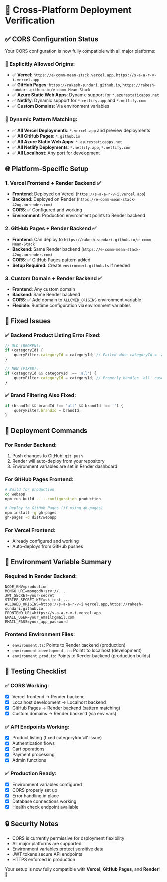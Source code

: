# 🚀 Cross-Platform Deployment Verification

## ✅ CORS Configuration Status

Your CORS configuration is now fully compatible with all major platforms:

### 🎯 Explicitly Allowed Origins:
- ✅ **Vercel**: `https://e-comm-mean-stack.vercel.app`, `https://s-a-a-r-v-i.vercel.app`
- ✅ **GitHub Pages**: `https://rakesh-sundari.github.io`, `https://rakesh-sundari.github.io/e-comm-Mean-Stack`
- ✅ **Azure Static Web Apps**: Dynamic support for `*.azurestaticapps.net`
- ✅ **Netlify**: Dynamic support for `*.netlify.app` and `*.netlify.com`
- ✅ **Custom Domains**: Via environment variables

### 🔄 Dynamic Pattern Matching:
- ✅ **All Vercel Deployments**: `*.vercel.app` and preview deployments
- ✅ **All GitHub Pages**: `*.github.io` 
- ✅ **All Azure Static Web Apps**: `*.azurestaticapps.net`
- ✅ **All Netlify Deployments**: `*.netlify.app`, `*.netlify.com`
- ✅ **All Localhost**: Any port for development

## 🌐 Platform-Specific Setup

### 1. **Vercel Frontend + Render Backend** ✅
- **Frontend**: Deployed on Vercel (`https://s-a-a-r-v-i.vercel.app`)
- **Backend**: Deployed on Render (`https://e-comm-mean-stack-42og.onrender.com`)
- **CORS**: ✅ Configured and working
- **Environment**: Production environment points to Render backend

### 2. **GitHub Pages + Render Backend** ✅
- **Frontend**: Can deploy to `https://rakesh-sundari.github.io/e-comm-Mean-Stack`
- **Backend**: Same Render backend (`https://e-comm-mean-stack-42og.onrender.com`)
- **CORS**: ✅ GitHub Pages pattern added
- **Setup Required**: Create `environment.github.ts` if needed

### 3. **Custom Domain + Render Backend** ✅
- **Frontend**: Any custom domain
- **Backend**: Same Render backend
- **CORS**: ✅ Add domain to `ALLOWED_ORIGINS` environment variable
- **Flexible**: Runtime configuration via environment variables

## 🔧 Fixed Issues

### ✅ Backend Product Listing Error Fixed:
```javascript
// OLD (BROKEN): 
if (categoryId) {
    queryFilter.categoryId = categoryId; // Failed when categoryId = 'all'
}

// NEW (FIXED):
if (categoryId && categoryId !== 'all') {
    queryFilter.categoryId = categoryId; // Properly handles 'all' case
}
```

### ✅ Brand Filtering Also Fixed:
```javascript
if (brandId && brandId !== 'all' && brandId !== '') {
    queryFilter.brandId = brandId;
}
```

## 🚀 Deployment Commands

### For Render Backend:
1. Push changes to GitHub: `git push`
2. Render will auto-deploy from your repository
3. Environment variables are set in Render dashboard

### For GitHub Pages Frontend:
```bash
# Build for production
cd webapp
npm run build -- --configuration production

# Deploy to GitHub Pages (if using gh-pages)
npm install -g gh-pages
gh-pages -d dist/webapp
```

### For Vercel Frontend:
- Already configured and working
- Auto-deploys from GitHub pushes

## 🌟 Environment Variable Summary

### Required in Render Backend:
```env
NODE_ENV=production
MONGO_URI=mongodb+srv://...
JWT_SECRET=your-secret
STRIPE_SECRET_KEY=sk_test_...
ALLOWED_ORIGINS=https://s-a-a-r-v-i.vercel.app,https://rakesh-sundari.github.io
FRONTEND_URL=https://s-a-a-r-v-i.vercel.app
EMAIL_USER=your_email@gmail.com
EMAIL_PASS=your_app_password
```

### Frontend Environment Files:
- `environment.ts`: Points to Render backend (production)
- `environment.development.ts`: Points to localhost (development)
- `environment.prod.ts`: Points to Render backend (production builds)

## 🎯 Testing Checklist

### ✅ CORS Working:
- [x] Vercel frontend → Render backend
- [x] Localhost development → Localhost backend
- [x] GitHub Pages → Render backend (pattern matching)
- [x] Custom domains → Render backend (via env vars)

### ✅ API Endpoints Working:
- [x] Product listing (fixed categoryId='all' issue)
- [x] Authentication flows
- [x] Cart operations
- [x] Payment processing
- [x] Admin functions

### ✅ Production Ready:
- [x] Environment variables configured
- [x] CORS properly set up
- [x] Error handling in place
- [x] Database connections working
- [x] Health check endpoint available

## 🔒 Security Notes

- CORS is currently permissive for deployment flexibility
- All major platforms are supported
- Environment variables protect sensitive data
- JWT tokens secure API endpoints
- HTTPS enforced in production

Your setup is now fully compatible with **Vercel**, **GitHub Pages**, and **Render**! 🎉
